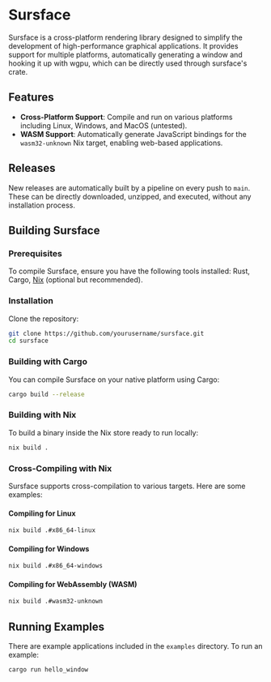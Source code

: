 # Sursface

Sursface is a cross-platform rendering library designed to simplify the development of high-performance graphical applications. It provides support for multiple platforms, automatically generating a window and hooking it up with wgpu, which can be directly used through sursface's crate.

## Features

- **Cross-Platform Support**: Compile and run on various platforms including Linux, Windows, and MacOS (untested).
- **WASM Support**: Automatically generate JavaScript bindings for the `wasm32-unknown` Nix target, enabling web-based applications.

## Releases

New releases are automatically built by a pipeline on every push to `main`. These can be directly downloaded, unzipped, and executed, without any installation process.

## Building Sursface

### Prerequisites

To compile Sursface, ensure you have the following tools installed: Rust, Cargo, [Nix](https://nixos.org/download.html) (optional but recommended).

### Installation

Clone the repository:

```sh
git clone https://github.com/yourusername/sursface.git
cd sursface
```

### Building with Cargo

You can compile Sursface on your native platform using Cargo:

```sh
cargo build --release
```

### Building with Nix

To build a binary inside the Nix store ready to run locally:

```sh
nix build .
```

### Cross-Compiling with Nix

Sursface supports cross-compilation to various targets. Here are some examples:

#### Compiling for Linux

```sh
nix build .#x86_64-linux
```

#### Compiling for Windows

```sh
nix build .#x86_64-windows
```

#### Compiling for WebAssembly (WASM)

```sh
nix build .#wasm32-unknown
```

## Running Examples

There are example applications included in the `examples` directory. To run an example:

```sh
cargo run hello_window
```